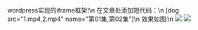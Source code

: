 wordpress实现的iframe框架!\n
在文章处添加短代码：\n
[dog src="1.mp4,2.mp4" name="第01集,第02集"]\n
效果如图:\n
<img src="https://wx3.sinaimg.cn/large/006ZDceQly1frehgx5fcpj30sn0exgmf.jpg">
<img src="https://wx3.sinaimg.cn/large/006ZDceQly1frehgw7kh8j30sa0ejt8r.jpg">


